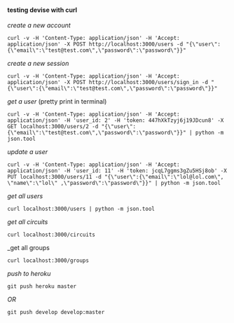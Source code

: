 #### testing devise with curl


_create a new account_
```
curl -v -H 'Content-Type: application/json' -H 'Accept: application/json' -X POST http://localhost:3000/users -d "{\"user\":{\"email\":\"test@test.com\",\"password\":\"password\"}}"
```

_create a new session_
```
curl -v -H 'Content-Type: application/json' -H 'Accept: application/json' -X POST http://localhost:3000/users/sign_in -d "{\"user\":{\"email\":\"test@test.com\",\"password\":\"password\"}}"
```

_get a user_ (pretty print in terminal)
```
curl -v -H 'Content-Type: application/json' -H 'Accept: application/json' -H 'user_id: 2' -H 'token: 447hXkTzyj6j19JDcun8' -X GET localhost:3000/users/2 -d "{\"user\":{\"email\":\"test@test.com\",\"password\":\"password\"}}" | python -m json.tool
```
_update a user_
```
curl -v -H 'Content-Type: application/json' -H 'Accept: application/json' -H 'user_id: 11' -H 'token: jcqL7ggms3gZu5HSj8ob' -X PUT localhost:3000/users/11 -d "{\"user\":{\"email\":\"lol@lol.com\", \"name\":\"lol\" ,\"password\":\"password\"}}" | python -m json.tool
```


_get all users_
```
curl localhost:3000/users | python -m json.tool
```


_get all circuits_
```
curl localhost:3000/circuits
```

_get all groups
```
curl localhost:3000/groups
```


_push to heroku_

```
git push heroku master
```

*OR*

```
git push develop develop:master
```

